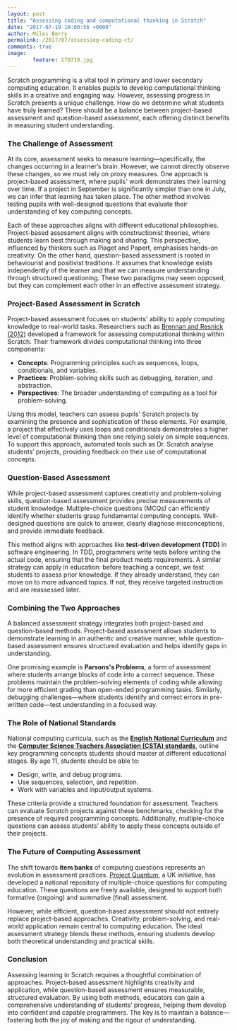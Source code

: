 ```yaml
---
layout: post
title: "Assessing coding and computational thinking in Scratch"
date: "2017-07-19 10:00:56 +0000"
author: Miles Berry
permalink: /2017/07/assessing-coding-ct/
comments: true
image:
        feature: 170719.jpg
---
```



Scratch programming is a vital tool in primary and lower secondary computing education. It enables pupils to develop computational thinking skills in a creative and engaging way. However, assessing progress in Scratch presents a unique challenge. How do we determine what students have truly learned? There should be a balance between project-based assessment and question-based assessment, each offering distinct benefits in measuring student understanding.

### The Challenge of Assessment

At its core, assessment seeks to measure learning—specifically, the changes occurring in a learner’s brain. However, we cannot directly observe these changes, so we must rely on proxy measures. One approach is project-based assessment, where pupils' work demonstrates their learning over time. If a project in September is significantly simpler than one in July, we can infer that learning has taken place. The other method involves testing pupils with well-designed questions that evaluate their understanding of key computing concepts.

Each of these approaches aligns with different educational philosophies. Project-based assessment aligns with constructionist theories, where students learn best through making and sharing. This perspective, influenced by thinkers such as Piaget and Papert, emphasises hands-on creativity. On the other hand, question-based assessment is rooted in behaviourist and positivist traditions. It assumes that knowledge exists independently of the learner and that we can measure understanding through structured questioning. These two paradigms may seem opposed, but they can complement each other in an effective assessment strategy.

### Project-Based Assessment in Scratch

Project-based assessment focuses on students' ability to apply computing knowledge to real-world tasks. Researchers such as [Brennan and Resnick (2012)](https://dam-prod2.media.mit.edu/x/files/%257Ekbrennan/files/Brennan_Resnick_AERA2012_CT.pdf) developed a framework for assessing computational thinking within Scratch. Their framework divides computational thinking into three components:  
- **Concepts**: Programming principles such as sequences, loops, conditionals, and variables.
- **Practices**: Problem-solving skills such as debugging, iteration, and abstraction.
- **Perspectives**: The broader understanding of computing as a tool for problem-solving.

Using this model, teachers can assess pupils' Scratch projects by examining the presence and sophistication of these elements. For example, a project that effectively uses loops and conditionals demonstrates a higher level of computational thinking than one relying solely on simple sequences. To support this approach, automated tools such as Dr. Scratch analyse students’ projects, providing feedback on their use of computational concepts.

### Question-Based Assessment

While project-based assessment captures creativity and problem-solving skills, question-based assessment provides precise measurements of student knowledge. Multiple-choice questions (MCQs) can efficiently identify whether students grasp fundamental computing concepts. Well-designed questions are quick to answer, clearly diagnose misconceptions, and provide immediate feedback.

This method aligns with approaches like **test-driven development (TDD)** in software engineering. In TDD, programmers write tests before writing the actual code, ensuring that the final product meets requirements. A similar strategy can apply in education: before teaching a concept, we test students to assess prior knowledge. If they already understand, they can move on to more advanced topics. If not, they receive targeted instruction and are reassessed later.

### Combining the Two Approaches

A balanced assessment strategy integrates both project-based and question-based methods. Project-based assessment allows students to demonstrate learning in an authentic and creative manner, while question-based assessment ensures structured evaluation and helps identify gaps in understanding.

One promising example is **Parsons's Problems**, a form of assessment where students arrange blocks of code into a correct sequence. These problems maintain the problem-solving elements of coding while allowing for more efficient grading than open-ended programming tasks. Similarly, debugging challenges—where students identify and correct errors in pre-written code—test understanding in a focused way.

### The Role of National Standards

National computing curricula, such as the **[English National Curriculum](https://www.gov.uk/government/publications/national-curriculum-in-england-computing-programmes-of-study/national-curriculum-in-england-computing-programmes-of-study)** and the **[Computer Science Teachers Association (CSTA) standards](https://csteachers.org/k12standards/interactive/)**, outline key programming concepts students should master at different educational stages. By age 11, students should be able to:  
- Design, write, and debug programs.
- Use sequences, selection, and repetition.
- Work with variables and input/output systems.

These criteria provide a structured foundation for assessment. Teachers can evaluate Scratch projects against these benchmarks, checking for the presence of required programming concepts. Additionally, multiple-choice questions can assess students’ ability to apply these concepts outside of their projects.

### The Future of Computing Assessment

The shift towards **item banks** of computing questions represents an evolution in assessment practices. [Project Quantum](http://bit.ly/quantumquestions), a UK initiative, has developed a national repository of multiple-choice questions for computing education. These questions are freely available, designed to support both formative (ongoing) and summative (final) assessment.

However, while efficient, question-based assessment should not entirely replace project-based approaches. Creativity, problem-solving, and real-world application remain central to computing education. The ideal assessment strategy blends these methods, ensuring students develop both theoretical understanding and practical skills.

### Conclusion

Assessing learning in Scratch requires a thoughtful combination of approaches. Project-based assessment highlights creativity and application, while question-based assessment ensures measurable, structured evaluation. By using both methods, educators can gain a comprehensive understanding of students’ progress, helping them develop into confident and capable programmers. The key is to maintain a balance—fostering both the joy of making and the rigour of understanding.


